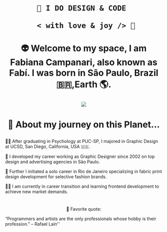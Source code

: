  <h1 align="center">  
    
    
    🎨 I DO DESIGN & CODE 

       < with love & joy /> 🤎  
</h1>

# <p align="center"> 👽 Welcome to my space, I am Fabiana Campanari, also known as Fabí. I was born in São Paulo, Brazil 🇧🇷,Earth 🌎.
</p>

<p align="center">
  <img src="https://user-images.githubusercontent.com/113218619/207962226-673d57ec-c076-47c4-8f8a-c1e57e834f6f.gif" />
</p>
                
# <p align="center"> 🚀 About my journey on this Planet... </p>

👩‍🎓  After graduating in Psychology at PUC-SP, I majored in Graphic Design at UCSD, San Diego, California, USA 🇺🇸.

🎨  I developed my career working as Graphic Designer since 2002 on top design and advertising agencies in São Paulo.

👗  Further I initiated a solo career in Rio de Janeiro specializing in fabric print design development for selective fashion brands.

👩‍💻  I am currently in career transition and learning frontend development to achieve new market demands.

#

<p align="center">
🌟 Favorite quote:
 
 “Programmers and artists are the only professionals whose hobby is their profession.” – Rafael Lain''
</p>
